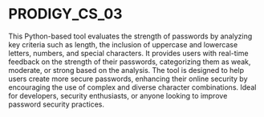 # PRODIGY_CS_03
This Python-based tool evaluates the strength of passwords by analyzing key criteria such as length, the inclusion of uppercase and lowercase letters, numbers, and special characters. It provides users with real-time feedback on the strength of their passwords, categorizing them as weak, moderate, or strong based on the analysis. The tool is designed to help users create more secure passwords, enhancing their online security by encouraging the use of complex and diverse character combinations. Ideal for developers, security enthusiasts, or anyone looking to improve password security practices.
